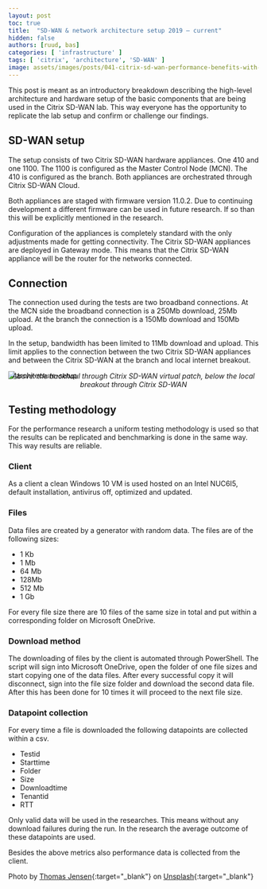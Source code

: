 ```yaml
---
layout: post
toc: true
title:  "SD-WAN & network architecture setup 2019 – current"
hidden: false
authors: [ruud, bas]
categories: [ 'infrastructure' ]
tags: [ 'citrix', 'architecture', 'SD-WAN' ]
image: assets/images/posts/041-citrix-sd-wan-performance-benefits-with-office-365-optimization/041-sd-wan-network-architecture-setup-2019-feature-image.png
---
```

This post is meant as an introductory breakdown describing the high-level architecture and hardware setup of the basic components that are being used in the Citrix SD-WAN lab.
This way everyone has the opportunity to replicate the lab setup and confirm or challenge our findings.

## SD-WAN setup
The setup consists of two Citrix SD-WAN hardware appliances. One 410 and one 1100. The 1100 is configured as the Master Control Node (MCN). The 410 is configured as the branch. Both appliances are orchestrated through Citrix SD-WAN Cloud.

Both appliances are staged with firmware version 11.0.2. Due to continuing development a different firmware can be used in future research. If so than this will be explicitly mentioned in the research.

Configuration of the appliances is completely standard with the only adjustments made for getting connectivity. The Citrix SD-WAN appliances are deployed in Gateway mode. This means that the Citrix SD-WAN appliance will be the router for the networks connected.

## Connection
The connection used during the tests are two broadband connections. At the MCN side the broadband connection is a 250Mb download, 25Mb upload. At the branch the connection is a 150Mb download and 150Mb upload.

In the setup, bandwidth has been limited to 11Mb download and upload. This limit applies to the connection between the two Citrix SD-WAN appliances and between the Citrix SD-WAN at the branch and local internet breakout.

![architecture-setup]({{site.baseurl}}/assets/images/posts/041-citrix-sd-wan-performance-benefits-with-office-365-optimization/041-sd-wan-network-architecture-setup.png)
<p align="center" style="margin-top: -30px;" >
  <i>Above: the backhaul through Citrix SD-WAN virtual patch, below the local breakout through Citrix SD-WAN</i>
</p>

## Testing methodology
For the performance research a uniform testing methodology is used so that the results can be replicated and benchmarking is done in the same way. This way results are reliable.

### Client
As a client a clean Windows 10 VM is used hosted on an Intel NUC6I5, default installation, antivirus off, optimized and updated.

### Files
Data files are created by a generator with random data. The files are of the following sizes:
  * 1 Kb
  * 1 Mb
  * 64 Mb
  * 128Mb
  * 512 Mb
  * 1 Gb

For every file size there are 10 files of the same size in total and put within a corresponding folder on Microsoft OneDrive.

### Download method

The downloading of files by the client is automated through PowerShell. The script will sign into Microsoft OneDrive, open the folder of one file sizes and start copying one of the data files. After every successful copy it will disconnect, sign into the file size folder and download the second data file. After this has been done for 10 times it will proceed to the next file size.

### Datapoint collection

For every time a file is downloaded the following datapoints are collected within a csv.
  * Testid
  * Starttime
  * Folder
  * Size
  * Downloadtime
  * Tenantid
  * RTT

Only valid data will be used in the researches. This means without any download failures during the run. In the research the average outcome of these datapoints are used.

Besides the above metrics also performance data is collected from the client.

Photo by [Thomas Jensen](https://unsplash.com/@thomasjsn?utm_source=unsplash&utm_medium=referral&utm_content=creditCopyText){:target="_blank"} on [Unsplash](https://unsplash.com/?utm_source=unsplash&utm_medium=referral&utm_content=creditCopyText){:target="_blank"}

